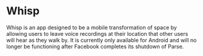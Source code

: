 # Whisp

Whisp is an app designed to be a mobile transformation of space by allowing users to leave voice recordings at their location that other users will hear as they walk by. It is currently only available for Android and will no longer be functioning after Facebook completes its shutdown of Parse.
